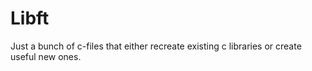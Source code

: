 # Libft

Just a bunch of c-files that either recreate existing c libraries or create useful new ones.
